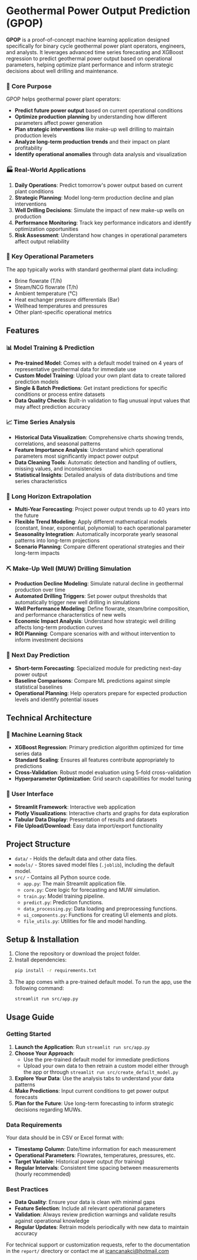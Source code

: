 # Geothermal Power Output Prediction (GPOP)

**GPOP** is a proof-of-concept machine learning application designed specifically for binary cycle geothermal power plant operators, engineers, and analysts. It leverages advanced time series forecasting and XGBoost regression to predict geothermal power output based on operational parameters, helping optimize plant performance and inform strategic decisions about well drilling and maintenance.


### 🎯 **Core Purpose**
GPOP helps geothermal power plant operators:
- **Predict future power output** based on current operational conditions
- **Optimize production planning** by understanding how different parameters affect power generation
- **Plan strategic interventions** like make-up well drilling to maintain production levels
- **Analyze long-term production trends** and their impact on plant profitability
- **Identify operational anomalies** through data analysis and visualization

### 🏭 **Real-World Applications**

1. **Daily Operations**: Predict tomorrow's power output based on current plant conditions
2. **Strategic Planning**: Model long-term production decline and plan interventions
3. **Well Drilling Decisions**: Simulate the impact of new make-up wells on production
4. **Performance Monitoring**: Track key performance indicators and identify optimization opportunities
5. **Risk Assessment**: Understand how changes in operational parameters affect output reliability

### 🔧 **Key Operational Parameters**
The app typically works with standard geothermal plant data including:
- Brine flowrate (T/h)
- Steam/NCG flowrate (T/h) 
- Ambient temperature (°C)
- Heat exchanger pressure differentials (Bar)
- Wellhead temperatures and pressures
- Other plant-specific operational metrics

## Features

### 📊 **Model Training & Prediction**
-   **Pre-trained Model**: Comes with a default model trained on 4 years of representative geothermal data for immediate use
-   **Custom Model Training**: Upload your own plant data to create tailored prediction models
-   **Single & Batch Predictions**: Get instant predictions for specific conditions or process entire datasets
-   **Data Quality Checks**: Built-in validation to flag unusual input values that may affect prediction accuracy

### 📈 **Time Series Analysis**
-   **Historical Data Visualization**: Comprehensive charts showing trends, correlations, and seasonal patterns
-   **Feature Importance Analysis**: Understand which operational parameters most significantly impact power output
-   **Data Cleaning Tools**: Automatic detection and handling of outliers, missing values, and inconsistencies
-   **Statistical Insights**: Detailed analysis of data distributions and time series characteristics

### 🔮 **Long Horizon Extrapolation**
-   **Multi-Year Forecasting**: Project power output trends up to 40 years into the future
-   **Flexible Trend Modeling**: Apply different mathematical models (constant, linear, exponential, polynomial) to each operational parameter
-   **Seasonality Integration**: Automatically incorporate yearly seasonal patterns into long-term projections
-   **Scenario Planning**: Compare different operational strategies and their long-term impacts

### ⛏️ **Make-Up Well (MUW) Drilling Simulation**
-   **Production Decline Modeling**: Simulate natural decline in geothermal production over time
-   **Automated Drilling Triggers**: Set power output thresholds that automatically trigger new well drilling in simulations
-   **Well Performance Modeling**: Define flowrate, steam/brine composition, and performance characteristics of new wells
-   **Economic Impact Analysis**: Understand how strategic well drilling affects long-term production curves
-   **ROI Planning**: Compare scenarios with and without intervention to inform investment decisions

### 🌅 **Next Day Prediction**
-   **Short-term Forecasting**: Specialized module for predicting next-day power output
-   **Baseline Comparisons**: Compare ML predictions against simple statistical baselines
-   **Operational Planning**: Help operators prepare for expected production levels and identify potential issues

## Technical Architecture

### 🧠 **Machine Learning Stack**
- **XGBoost Regression**: Primary prediction algorithm optimized for time series data
- **Standard Scaling**: Ensures all features contribute appropriately to predictions
- **Cross-Validation**: Robust model evaluation using 5-fold cross-validation
- **Hyperparameter Optimization**: Grid search capabilities for model tuning

### 🎨 **User Interface**
- **Streamlit Framework**: Interactive web application
- **Plotly Visualizations**: Interactive charts and graphs for data exploration
- **Tabular Data Display**: Presentation of results and datasets
- **File Upload/Download**: Easy data import/export functionality

## Project Structure

-   `data/` - Holds the default data and other data files.
-   `models/` - Stores saved model files (`.joblib`), including the default model.
-   `src/` - Contains all Python source code.
    -   `app.py`: The main Streamlit application file.
    -   `core.py`: Core logic for forecasting and MUW simulation.
    -   `train.py`: Model training pipeline.
    -   `predict.py`: Prediction functions.
    -   `data_processing.py`: Data loading and preprocessing functions.
    -   `ui_components.py`: Functions for creating UI elements and plots.
    -   `file_utils.py`: Utilities for file and model handling.

## Setup & Installation

1.  Clone the repository or download the project folder.
2.  Install dependencies:
    ```bash
    pip install -r requirements.txt
    ```
3.  The app comes with a pre-trained default model. To run the app, use the following command:
    ```bash
    streamlit run src/app.py
    ```

## Usage Guide

### Getting Started
1. **Launch the Application**: Run `streamlit run src/app.py`
2. **Choose Your Approach**:
   - Use the pre-trained default model for immediate predictions
   - Upload your own data to then retrain a custom model either through the app or through `streamlit run src/create_defailt_model.py`
3. **Explore Your Data**: Use the analysis tabs to understand your data patterns
4. **Make Predictions**: Input current conditions to get power output forecasts
5. **Plan for the Future**: Use long-term forecasting to inform strategic decisions regarding MUWs.

### Data Requirements
Your data should be in CSV or Excel format with:
- **Timestamp Column**: Date/time information for each measurement
- **Operational Parameters**: Flowrates, temperatures, pressures, etc.
- **Target Variable**: Historical power output (for training)
- **Regular Intervals**: Consistent time spacing between measurements (hourly recommended)

### Best Practices
- **Data Quality**: Ensure your data is clean with minimal gaps
- **Feature Selection**: Include all relevant operational parameters
- **Validation**: Always review prediction warnings and validate results against operational knowledge
- **Regular Updates**: Retrain models periodically with new data to maintain accuracy


For technical support or customization requests, refer to the documentation in the `report/` directory or contact me at icancanakci@hotmail.com
